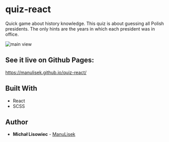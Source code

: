 # quiz-react

Quick game about history knowledge. This quiz is about guessing all Polish presidents. The only hints are the years in which each president was in office.

![main view](https://res.cloudinary.com/dorwcwygq/image/upload/v1641152067/wtyker/quiz_hyk0kj.webp)

## See it live on Github Pages:

https://manulisek.github.io/quiz-react/

## Built With

- React
- SCSS

## Author

- **Michał Lisowiec** - [ManuLisek](https://github.com/ManuLisek)
